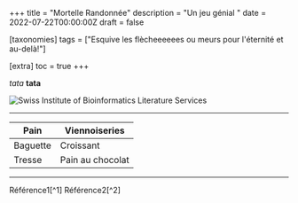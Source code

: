 +++
title = "Mortelle Randonnée"
description = "Un jeu génial "
date = 2022-07-22T00:00:00Z
draft = false

[taxonomies]
tags = ["Esquive les flècheeeeees ou meurs pour l'éternité et au-delà!"]

[extra]
toc = true
+++

*tata*
**tata**

![Swiss Institute of Bioinformatics Literature Services](https://biodiversitypmc.sibils.org/img/logo_banner.7ff68d4d.png "Swiss Institute of Bioinformatics Literature Services")

----
| Pain |Viennoiseries |
|-----------|----------|
|Baguette| Croissant|
|Tresse| Pain au chocolat|
----

Référence1[^1]
Référence2[^2]

